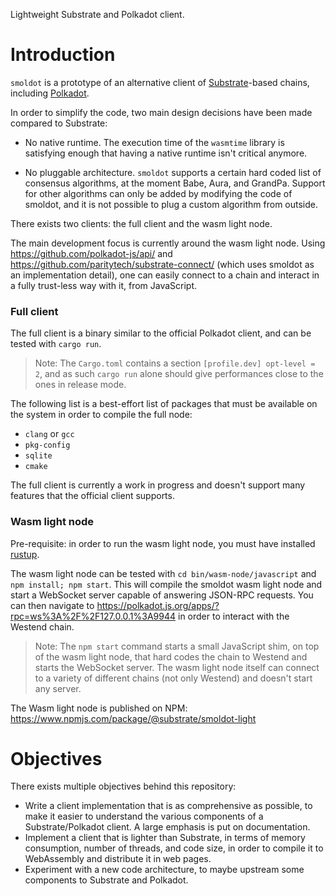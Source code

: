 Lightweight Substrate and Polkadot client.

# Introduction

`smoldot` is a prototype of an alternative client of [Substrate](https://github.com/paritytech/substrate)-based chains, including [Polkadot](https://github.com/paritytech/polkadot/).

In order to simplify the code, two main design decisions have been made compared to Substrate:

- No native runtime. The execution time of the `wasmtime` library is satisfying enough that having a native runtime isn't critical anymore.

- No pluggable architecture. `smoldot` supports a certain hard coded list of consensus algorithms, at the moment Babe, Aura, and GrandPa. Support for other algorithms can only be added by modifying the code of smoldot, and it is not possible to plug a custom algorithm from outside.

There exists two clients: the full client and the wasm light node.

The main development focus is currently around the wasm light node. Using https://github.com/polkadot-js/api/ and https://github.com/paritytech/substrate-connect/ (which uses smoldot as an implementation detail), one can easily connect to a chain and interact in a fully trust-less way with it, from JavaScript.

### Full client

The full client is a binary similar to the official Polkadot client, and can be tested with `cargo run`.

> Note: The `Cargo.toml` contains a section `[profile.dev] opt-level = 2`, and as such `cargo run` alone should give performances close to the ones in release mode.

The following list is a best-effort list of packages that must be available on the system in order to compile the full node:

- `clang` or `gcc`
- `pkg-config`
- `sqlite`
- `cmake`

The full client is currently a work in progress and doesn't support many features that the official client supports.

### Wasm light node

Pre-requisite: in order to run the wasm light node, you must have installed [rustup](https://rustup.rs/).

The wasm light node can be tested with `cd bin/wasm-node/javascript` and `npm install; npm start`. This will compile the smoldot wasm light node and start a WebSocket server capable of answering JSON-RPC requests. You can then navigate to <https://polkadot.js.org/apps/?rpc=ws%3A%2F%2F127.0.0.1%3A9944> in order to interact with the Westend chain.

> Note: The `npm start` command starts a small JavaScript shim, on top of the wasm light node, that hard codes the chain to Westend and starts the WebSocket server. The wasm light node itself can connect to a variety of different chains (not only Westend) and doesn't start any server.

The Wasm light node is published on NPM: https://www.npmjs.com/package/@substrate/smoldot-light

# Objectives

There exists multiple objectives behind this repository:

- Write a client implementation that is as comprehensive as possible, to make it easier to understand the various components of a Substrate/Polkadot client. A large emphasis is put on documentation.
- Implement a client that is lighter than Substrate, in terms of memory consumption, number of threads, and code size, in order to compile it to WebAssembly and distribute it in web pages.
- Experiment with a new code architecture, to maybe upstream some components to Substrate and Polkadot.
